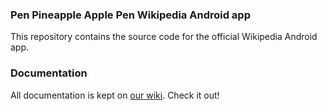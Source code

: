 ### Pen Pineapple Apple Pen Wikipedia Android app

This repository contains the source code for the official Wikipedia Android app.


### Documentation

All documentation is kept on [our wiki](https://www.mediawiki.org/wiki/Wikimedia_Apps/Team/Wikipedia_Android_app_hacking). Check it out!
